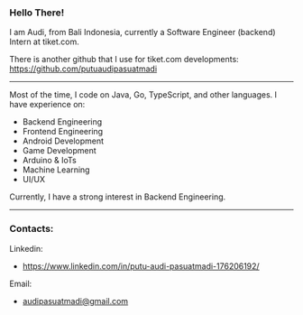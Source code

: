 ### Hello There!
I am Audi, from Bali Indonesia, currently a Software Engineer (backend) Intern at tiket.com.

There is another github that I use for tiket.com developments: 
https://github.com/putuaudipasuatmadi

---
Most of the time, I code on Java, Go, TypeScript, and other languages.
I have experience on:
- Backend Engineering
- Frontend Engineering
- Android Development
- Game Development
- Arduino & IoTs
- Machine Learning
- UI/UX

Currently, I have a strong interest in Backend Engineering.

---

### Contacts:
Linkedin:
- https://www.linkedin.com/in/putu-audi-pasuatmadi-176206192/

Email:
- audipasuatmadi@gmail.com
